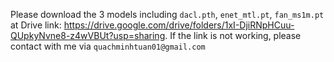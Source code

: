 Please download the 3 models including `dacl.pth`, `enet_mtl.pt`, `fan_ms1m.pt` at Drive link: https://drive.google.com/drive/folders/1xI-DjiRNpHCuu-QUpkyNvne8-z4wVBUt?usp=sharing. If the link is not working, please contact with me via `quachminhtuan01@gmail.com`